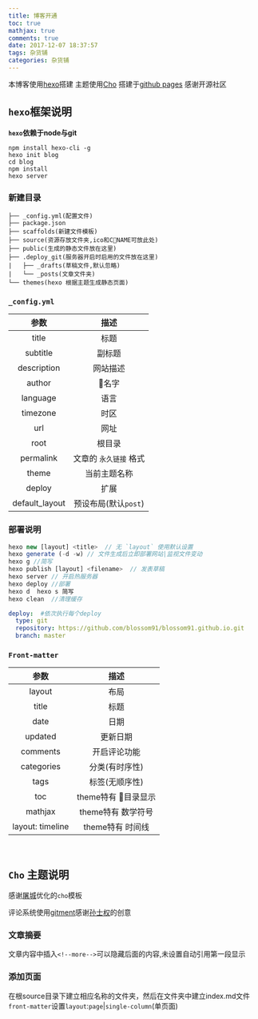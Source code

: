 ```yaml
---
title: 博客开通
toc: true
mathjax: true
comments: true
date: 2017-12-07 18:37:57
tags: 杂货铺
categories: 杂货铺
---
```


本博客使用[hexo](https://hexo.io/zh-cn/)搭建
主题使用[Cho](https://www.haomwei.com/technology/maupassant-hexo.html)
搭建于[github pages](https://pages.github.com/)
感谢开源社区

## `hexo`框架说明

**`hexo`依赖于node与git**

```shell
npm install hexo-cli -g
hexo init blog
cd blog
npm install
hexo server
```

### 新建目录
```
├── _config.yml(配置文件)
├── package.json
├── scaffolds(新建文件模板)
├── source(资源存放文件夹,ico和CNAME可放此处)
├── public(生成的静态文件放在这里)
├── .deploy_git(服务器开启时启用的文件放在这里)
|   ├── _drafts(草稿文件,默认忽略)
|   └── _posts(文章文件夹)
└── themes(hexo 根据主题生成静态页面)
```

### `_config.yml`

|参数|描述|
|:-:|:-:|
|title|标题|
|subtitle|副标题|
|description|网站描述|
|author|名字|
|language|语言|
|timezone|时区|
|url|网址|
|root|根目录|
|permalink|文章的 `永久链接` 格式|
|theme|当前主题名称|
|deploy|扩展|
|default_layout|预设布局(默认`post`)

### 部署说明

```javascript 
hexo new [layout] <title>  // 无 `layout` 使用默认设置
hexo generate (-d -w) // 文件生成后立即部署网站|监视文件变动
hexo g //简写
hexo publish [layout] <filename>  // 发表草稿
hexo server // 开启热服务器
hexo deploy //部署
hexo d  hexo s 简写
hexo clean  //清理缓存
```
```yml
deploy:  #依次执行每个deploy
  type: git 
  repository: https://github.com/blossom91/blossom91.github.io.git
  branch: master
```

### `Front-matter`

|参数|描述|
|:-:|:-:|
|layout|布局|
|title|标题|
|date|日期|
|updated|更新日期|
|comments|开启评论功能|
|categories|分类(有时序性)|
|tags|标签(无顺序性)|
|toc|theme特有 目录显示|
|mathjax|theme特有 数学符号|
|layout: timeline|theme特有 时间线|

<br>

## `Cho` 主题说明

感谢[屠城](https://www.haomwei.com/)优化的`cho`模板

评论系统使用[gitment](https://github.com/imsun/gitment)感谢[孙士权](https://imsun.net/posts/gitment-introduction/)的创意


### 文章摘要

文章内容中插入`<!--more-->`可以隐藏后面的内容,未设置自动引用第一段显示

### 添加页面

在根source目录下建立相应名称的文件夹，然后在文件夹中建立index.md文件  
`front-matter`设置`layout`:`page`|`single-column`(单页面)









